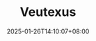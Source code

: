 ---
title: Veutexus
date: 2025-01-26T14:10:07+08:00
params:
  about: https://{{ .Site.BaseURL}}/about.html
  # email: n...@gmail.com
  social:
    github: https://github.com/G0246
---